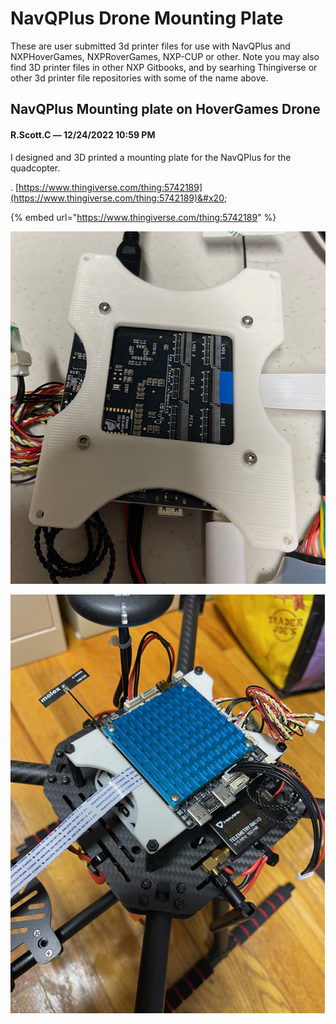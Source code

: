 # NavQPlus Drone Mounting Plate

These are user submitted 3d printer files for use with NavQPlus and  NXPHoverGames, NXPRoverGames, NXP-CUP or other. Note you may also find 3D printer files in other NXP Gitbooks, and by searhing Thingiverse or other 3d printer file repositories with some of the name above.&#x20;



## NavQPlus Mounting plate on HoverGames Drone

#### R.Scott.C _—_ 12/24/2022 10:59 PM

I designed and 3D printed a mounting plate for the NavQPlus for the quadcopter.&#x20;

. [https://www.thingiverse.com/thing:5742189](https://www.thingiverse.com/thing:5742189)&#x20;

{% embed url="https://www.thingiverse.com/thing:5742189" %}

![](<../../.gitbook/assets/image (1) (3).png>)

![](<../../.gitbook/assets/image (3).png>)
